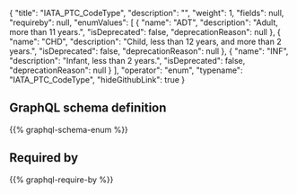 {
  "title": "IATA_PTC_CodeType",
  "description": "",
  "weight": 1,
  "fields": null,
  "requireby": null,
  "enumValues": [
    {
      "name": "ADT",
      "description": "Adult, more than 11 years.",
      "isDeprecated": false,
      "deprecationReason": null
    },
    {
      "name": "CHD",
      "description": "Child, less than 12 years, and more than 2 years.",
      "isDeprecated": false,
      "deprecationReason": null
    },
    {
      "name": "INF",
      "description": "Infant, less than 2 years.",
      "isDeprecated": false,
      "deprecationReason": null
    }
  ],
  "operator": "enum",
  "typename": "IATA_PTC_CodeType",
  "hideGithubLink": true
}
## GraphQL schema definition

{{% graphql-schema-enum %}}

## Required by

{{% graphql-require-by %}}
